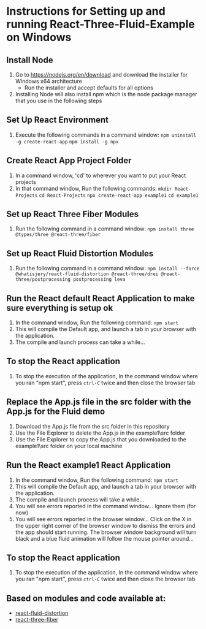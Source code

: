 # Instructions for Setting up and running React-Three-Fluid-Example on Windows
## Install Node
1. Go to https://nodejs.org/en/download and download the installer for Windows x64 architecture
    - Run the installer and accept defaults for all options
2. Installing Node will also install npm which is the node package manager that you use in the following steps
## Set Up React Environment
1. Execute the following commands in a command window:
```npm uninstall -g create-react-app```
```npm install -g npx```

## Create React App Project Folder
1. In a command window, 'cd' to wherever you want to put your React projects
2. In that command window, Run the following commands:
```mkdir React-Projects```
```cd React-Projects```
```npx create-react-app example1```
```cd example1```

## Set up React Three Fiber Modules
1. Run the following command in a command window:
```npm install three @types/three @react-three/fiber```

## Set up React Fluid Distortion Modules
1. Run the following command in a command window:
```npm install --force @whatisjery/react-fluid-distortion @react-three/drei @react-three/postprocessing postprocessing leva```


## Run the React default React Application to make sure everything is setup ok
1. In the command window, Run the following command:
```npm start```
2. This will compile the Default app, and launch a tab in your browser with the application.
3. The compile and launch process can take a while...

## To stop the React application
1. To stop the execution of the application, In the command window where you ran "npm start", press `ctrl-C` twice and then close the browser tab

## Replace the App.js file in the src folder with the App.js for the Fluid demo
1. Download the App.js file from the src folder in this repository 
2. Use the File Explorer to delete the App.js in the example1\src folder
3. Use the File Explorer to copy the App.js that you downloaded to the example1\src folder on your local machine

## Run the React example1 React Application
1. In the command window, Run the following command:
```npm start```
2. This will compile the Default app, and launch a tab in your browser with the application.
3. The compile and launch process will take a while...
4. You will see errors reported in the command window... Ignore them (for now)
5. You will see errors reported in the browser window... Click on the X in the upper right corner of the browser window to dismiss the errors and the app should start running. The browser window background will turn black and a blue fluid animation will follow the mouse pointer around...

## To stop the React application
1. To stop the execution of the application, In the command window where you ran "npm start", press `ctrl-C` twice and then close the browser tab

## Based on modules and code available at: 
- [react-fluid-distortion](https://github.com/whatisjery/react-fluid-distortion)
- [react-three-fiber](https://github.com/pmndrs/react-three-fiber)